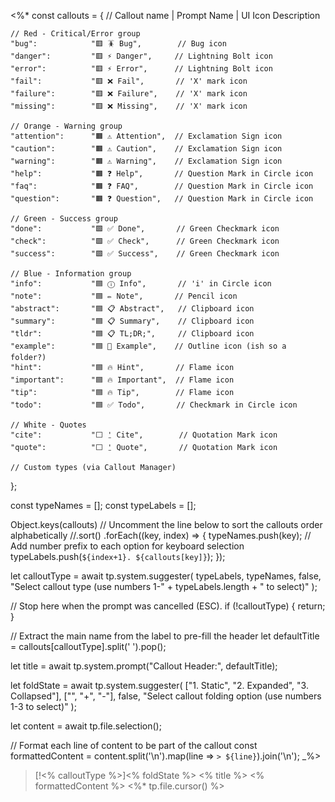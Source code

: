 <%*
const callouts = {
//  Callout name   |  Prompt Name     |  UI Icon Description

    // Red - Critical/Error group
    "bug":            "🟥 🪳 Bug",        // Bug icon
    "danger":         "🟥 ⚡️ Danger",     // Lightning Bolt icon
    "error":          "🟥 ⚡️ Error",      // Lightning Bolt icon
    "fail":           "🟥 ❌ Fail",       // 'X' mark icon
    "failure":        "🟥 ❌ Failure",    // 'X' mark icon
    "missing":        "🟥 ❌ Missing",    // 'X' mark icon
    
    // Orange - Warning group
    "attention":      "🟧 ⚠️ Attention",  // Exclamation Sign icon
    "caution":        "🟧 ⚠️ Caution",    // Exclamation Sign icon
    "warning":        "🟧 ⚠️ Warning",    // Exclamation Sign icon
    "help":           "🟧 ❓ Help",       // Question Mark in Circle icon
    "faq":            "🟧 ❓ FAQ",        // Question Mark in Circle icon
    "question":       "🟧 ❓ Question",   // Question Mark in Circle icon
    
    // Green - Success group
    "done":           "🟩 ✅ Done",       // Green Checkmark icon
    "check":          "🟩 ✅ Check",      // Green Checkmark icon
    "success":        "🟩 ✅ Success",    // Green Checkmark icon
    
    // Blue - Information group
    "info":           "🟦 ⓘ Info",       // 'i' in Circle icon
    "note":           "🟦 ✏️ Note",       // Pencil icon
    "abstract":       "🟦 📋 Abstract",   // Clipboard icon 
    "summary":        "🟦 📋 Summary",    // Clipboard icon  
    "tldr":           "🟦 📋 TL;DR;",     // Clipboard icon  
    "example":        "🟦 📑 Example",    // Outline icon (ish so a folder?)
    "hint":           "🟦 🔥 Hint",       // Flame icon
    "important":      "🟦 🔥 Important",  // Flame icon
    "tip":            "🟦 🔥 Tip",        // Flame icon
    "todo":           "🟦 ✅ Todo",       // Checkmark in Circle icon
    
    // White - Quotes
    "cite":           "⬜️ ⍘ Cite",        // Quotation Mark icon
    "quote":          "⬜️ ⍘ Quote",       // Quotation Mark icon
    
    // Custom types (via Callout Manager)
};

const typeNames = [];
const typeLabels = [];

Object.keys(callouts)
	// Uncomment the line below to sort the callouts order alphabetically
	//.sort()
	.forEach((key, index) => {
	    typeNames.push(key);
	    // Add number prefix to each option for keyboard selection
	    typeLabels.push(`${index+1}. ${callouts[key]}`);
	});

let calloutType = await tp.system.suggester(
    typeLabels,
    typeNames,
    false,
    "Select callout type (use numbers 1-" + typeLabels.length + " to select)"
);

// Stop here when the prompt was cancelled (ESC).
if (!calloutType) {
    return;
}

// Extract the main name from the label to pre-fill the header
let defaultTitle = callouts[calloutType].split(' ').pop();

let title = await tp.system.prompt("Callout Header:", defaultTitle);

let foldState = await tp.system.suggester(
    ["1. Static", "2. Expanded", "3. Collapsed"],
    ["", "+", "-"],
    false,
    "Select callout folding option (use numbers 1-3 to select)"
);

let content = await tp.file.selection();

// Format each line of content to be part of the callout
const formattedContent = content.split('\n').map(line => `> ${line}`).join('\n');
_%>

> [!<% calloutType %>]<% foldState %> <% title %>
<% formattedContent %> <%* tp.file.cursor() %>